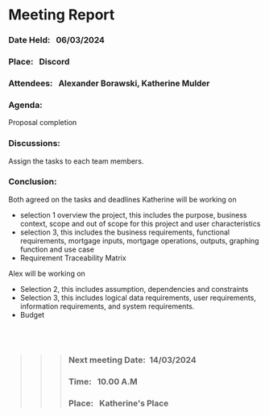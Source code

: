 # Meeting Report

### Date Held: &nbsp; <font size = "3">06/03/2024</font>
### Place: &nbsp; <font size = "3"> Discord</font>
### Attendees: &nbsp; <font size = "3">Alexander Borawski, Katherine Mulder</font>
### Agenda: 
Proposal completion 

### Discussions: 
Assign the tasks to each team members.

### Conclusion: &nbsp; 
Both agreed on the tasks and deadlines
Katherine will be working on 
* selection 1 overview the project, this includes the purpose, business context, scope and out of scope for this project and user characteristics
* selection 3, this includes the business requirements, functional requirements, mortgage inputs, mortgage operations, outputs, graphing function and use case 
* Requirement Traceability Matrix 

Alex will be working on 
* Selection 2, this includes assumption, dependencies and constraints
* Selection 3, this includes logical data requirements, user requirements, information requirements, and system requirements.
* Budget

<br>
<br>

>>>### Next meeting Date:&nbsp; <font size = "3">14/03/2024 </font>
>>>### Time: &nbsp; <font size = "3">10.00 A.M </font>				
>>>### Place:  &nbsp; <font size = "3">Katherine's Place</font>
